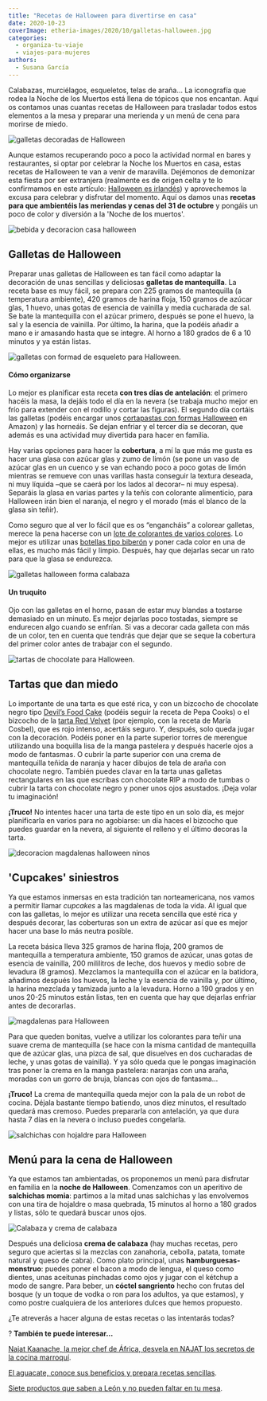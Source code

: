 ```yaml
---
title: "Recetas de Halloween para divertirse en casa"
date: 2020-10-23
coverImage: etheria-images/2020/10/galletas-halloween.jpg
categories: 
  - organiza-tu-viaje
  - viajes-para-mujeres
authors: 
  - Susana García
---
```


Calabazas, murciélagos, esqueletos, telas de araña… La iconografía que rodea la Noche de 
los Muertos está llena de tópicos que nos encantan. Aquí os contamos unas cuantas 
recetas de Halloween para trasladar todos estos elementos a la mesa y preparar una 
merienda y un menú de cena para morirse de miedo. 

![galletas decoradas de Halloween](etheria-images/2020/10/galletas-halloween.jpg "Galletas de Halloween. © Freepick")

Aunque estamos recuperando poco a poco la actividad normal en bares y restaurantes, si 
optar por celebrar la Noche los Muertos en casa, estas recetas de Halloween te van a 
venir de maravilla. Dejémonos de demonizar esta fiesta por ser extranjera (realmente es 
de origen celta y te lo confirmamos en este artículo: [Halloween es 
irlandés](https://etheriamagazine.com/2021/10/23/el-origen-halloween-es-irlandes/)) y 
aprovechemos la excusa para celebrar y disfrutar del momento. Aquí os damos unas 
**recetas para que ambientéis las meriendas y cenas del 31 de octubre** y pongáis un 
poco de color y diversión a la 'Noche de los muertos'. 

![bebida y decoracion casa halloween](etheria-images/2020/10/mesa-decoracion-halloween.jpg "Decoración especial para un Halloween en casa.")

## Galletas de Halloween

Preparar unas galletas de Halloween es tan fácil como adaptar la decoración de unas 
sencillas y deliciosas **galletas de mantequilla**. La receta base es muy fácil, se 
prepara con 225 gramos de mantequilla (a temperatura ambiente), 420 gramos de harina 
floja, 150 gramos de azúcar glas, 1 huevo, unas gotas de esencia de vainilla y media 
cucharada de sal. Se bate la mantequilla con el azúcar primero, después se pone el 
huevo, la sal y la esencia de vainilla. Por último, la harina, que la podéis añadir a 
mano e ir amasando hasta que se integre. Al horno a 180 grados de 6 a 10 minutos y ya 
están listas. 

![galletas con formad de esqueleto para Halloween.](etheria-images/2020/10/galletas-esqueleto-halloween.jpg "Con un molde de persona se pueden hacer divertidos esqueletos.")

#### Cómo organizarse

Lo mejor es planificar esta receta **con tres días de antelación**: el primero hacéis la 
masa, la dejáis todo el día en la nevera (se trabaja mucho mejor en frío para extender 
con el rodillo y cortar las figuras). El segundo día cortáis las galletas (podéis 
encargar unos [cortapastas con formas Halloween](https://amzn.to/3rORVFy) en Amazon) y 
las horneáis. Se dejan enfriar y el tercer día se decoran, que además es una actividad 
muy divertida para hacer en familia. 

Hay varias opciones para hacer la **cobertura**, a mí la que más me gusta es hacer una 
glasa con azúcar glas y zumo de limón (se pone un vaso de azúcar glas en un cuenco y se 
van echando poco a poco gotas de limón mientras se remueve con unas varillas hasta 
conseguir la textura deseada, ni muy líquida –que se caerá por los lados al decorar– ni 
muy espesa). Separáis la glasa en varias partes y la teñís con colorante alimenticio, 
para Halloween irán bien el naranja, el negro y el morado (más el blanco de la glasa sin 
teñir). 

Como seguro que al ver lo fácil que es os “engancháis” a colorear galletas, merece la 
pena hacerse con un [lote de colorantes de varios colores](https://amzn.to/3QoXTq1). Lo 
mejor es utilizar unas [botellas tipo biberón](https://amzn.to/3jbzAI8) y poner cada 
color en una de ellas, es mucho más fácil y limpio. Después, hay que dejarlas secar un 
rato para que la glasa se endurezca. 

![galletas halloween forma calabaza](etheria-images/2020/10/galletas-decoracion-halloween.jpg "Galletas decoradas con motivos de Halloween.")

#### Un truquito

Ojo con las galletas en el horno, pasan de estar muy blandas a tostarse demasiado en un 
minuto. Es mejor dejarlas poco tostadas, siempre se endurecen algo cuando se enfrían. Si 
vas a decorar cada galleta con más de un color, ten en cuenta que tendrás que dejar que 
se seque la cobertura del primer color antes de trabajar con el segundo. 

![tartas de chocolate para Halloween.](etheria-images/2020/10/tarta-halloween.jpg "Tarta de chocolate para Halloween. © Freepick")

## Tartas que dan miedo

Lo importante de una tarta es que esté rica, y con un bizcocho de chocolate negro tipo [Devil’s 
Food Cake](https://pepacooks.com/receta-devil-food-cake-tarta-de-chocolate/) (podéis 
seguir la receta de Pepa Cooks) o el bizcocho de la [tarta Red 
Velvet](https://www.mariacosbel.com/receta-facil-red-velvet-cake-caserol/) (por ejemplo, 
con la receta de María Cosbel), que es rojo intenso, acertáis seguro. Y, después, solo 
queda jugar con la decoración. Podéis poner en la parte superior torres de merengue 
utilizando una boquilla lisa de la manga pastelera y después hacerle ojos a modo de 
fantasmas. O cubrir la parte superior con una crema de mantequilla teñida de naranja y 
hacer dibujos de tela de araña con chocolate negro. También puedes clavar en la tarta 
unas galletas rectangulares en las que escribas con chocolate RIP a modo de tumbas o 
cubrir la tarta con chocolate negro y poner unos ojos asustados. ¡Deja volar tu 
imaginación! 

**¡Truco!** No intentes hacer una tarta de este tipo en un solo día, es mejor 
planificarla en varios para no agobiarse: un día haces el bizcocho que puedes guardar en 
la nevera, al siguiente el relleno y el último decoras la tarta. 

![decoracion magdalenas halloween ninos](etheria-images/2020/10/magdalenas-decoracion-halloween.jpg "Cupcakes divertidos para Halloween.")

## 'Cupcakes' siniestros

Ya que estamos inmersas en esta tradición tan norteamericana, nos vamos a permitir 
llamar _cupcakes_ a las magdalenas de toda la vida. Al igual que con las galletas, lo 
mejor es utilizar una receta sencilla que esté rica y después decorar, las coberturas 
son un extra de azúcar así que es mejor hacer una base lo más neutra posible. 

La receta básica lleva 325 gramos de harina floja, 200 gramos de mantequilla a 
temperatura ambiente, 150 gramos de azúcar, unas gotas de esencia de vainilla, 200 
mililitros de leche, dos huevos y medio sobre de levadura (8 gramos). Mezclamos la 
mantequilla con el azúcar en la batidora, añadimos después los huevos, la leche y la 
esencia de vainilla y, por último, la harina mezclada y tamizada junto a la levadura. 
Horno a 190 grados y en unos 20-25 minutos están listas, ten en cuenta que hay que 
dejarlas enfriar antes de decorarlas. 

![magdalenas para Halloween](etheria-images/2020/10/cupcakes-halloween.jpg "Decoración de 'cupcakes' de Halloween. © Freepick")

Para que queden bonitas, vuelve a utilizar los colorantes para teñir una suave crema de 
mantequilla (se hace con la misma cantidad de mantequilla que de azúcar glas, una pizca 
de sal, que disuelves en dos cucharadas de leche, y unas gotas de vainilla). Y ya sólo 
queda que le pongas imaginación tras poner la crema en la manga pastelera: naranjas con 
una araña, moradas con un gorro de bruja, blancas con ojos de fantasma… 

**¡Truco!** La crema de mantequilla queda mejor con la pala de un robot de cocina. 
Déjala bastante tiempo batiendo, unos diez minutos, el resultado quedará mas cremoso. 
Puedes prepararla con antelación, ya que dura hasta 7 días en la nevera o incluso puedes 
congelarla. 

![salchichas con hojaldre para Halloween](etheria-images/2020/10/momias-salchichas-halloween.jpg "Aperitivo de salchichas Halloween. © Freepick")

## Menú para la cena de Halloween

Ya que estamos tan ambientadas, os proponemos un menú para disfrutar en familia en la 
**noche de Halloween**. Comenzamos con un aperitivo de **salchichas momia**: partimos a 
la mitad unas salchichas y las envolvemos con una tira de hojaldre o masa quebrada, 15 
minutos al horno a 180 grados y listas, sólo te quedará buscar unos ojos. 

![Calabaza y crema de calabaza](etheria-images/2020/10/crema-calabaza-halloween.jpg "Crema de calabaza. © Freepick")

Después una deliciosa **crema de calabaza** (hay muchas recetas, pero seguro que 
aciertas si la mezclas con zanahoria, cebolla, patata, tomate natural y queso de cabra). 
Como plato principal, unas **hamburguesas-monstruo**: puedes poner el bacon a modo de 
lengua, el queso como dientes, unas aceitunas pinchadas como ojos y jugar con el kétchup 
a modo de sangre. Para beber, un **cóctel sangriento** hecho con frutas del bosque (y un 
toque de vodka o ron para los adultos, ya que estamos), y como postre cualquiera de los 
anteriores dulces que hemos propuesto. 

¿Te atreverás a hacer alguna de estas recetas o las intentarás todas? 

? **También te puede interesar...** 

[Najat Kaanache, la mejor chef de África, desvela en NAJAT los secretos de la cocina 
marroquí](https://etheriamagazine.com/2021/02/04/najat-libro-cocina-marroqui-chef-najat-kaanache/). 

[El aguacate, conoce sus beneficios y prepara recetas 
sencillas](https://etheriamagazine.com/2021/01/26/aguacate-beneficios-y-recetas-bajas-en-calorias/). 

[Siete productos que saben a León y no pueden faltar en tu 
mesa](https://etheriamagazine.com/2021/08/23/productos-gastronomia-leon/).
